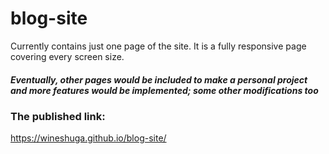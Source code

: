 # blog-site
Currently contains just one page of the site. It is a fully responsive page covering every screen size.

##### Eventually, other pages would be included to make a personal project and more features would be implemented; some other modifications too

### The published link:
https://wineshuga.github.io/blog-site/
